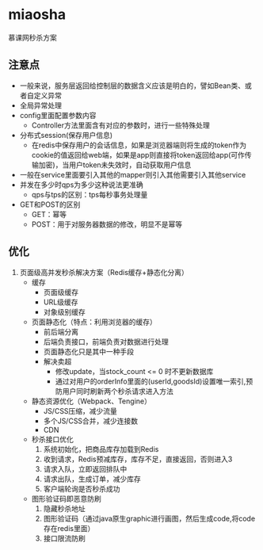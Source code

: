 # miaosha
慕课网秒杀方案

## 注意点
- 一般来说，服务层返回给控制层的数据含义应该是明白的，譬如Bean类、或者自定义异常
- 全局异常处理
- config里面配置参数内容
    - Controller方法里面含有对应的参数时，进行一些特殊处理
- 分布式session(保存用户信息)
    - 在redis中保存用户的会话信息，如果是浏览器端则将生成的token作为cookie的值返回给web端，如果是app则直接将token返回给app(可作传输加密)，当用户token未失效时，自动获取用户信息
- 一般在service里面要引入其他的mapper则引入其他需要引入其他service
- 并发在多少时qps为多少这种说法更准确
    - qps与tps的区别：tps每秒事务处理量
- GET和POST的区别
    - GET：幂等
    - POST：用于对服务器数据的修改，明显不是幂等


## 优化
1. 页面级高并发秒杀解决方案（Redis缓存+静态化分离）
    - 缓存
        - 页面级缓存
        - URL级缓存
        - 对象级别缓存
    - 页面静态化（特点：利用浏览器的缓存）
        - 前后端分离
        - 后端负责接口，前端负责对数据进行处理
        - 页面静态化只是其中一种手段
        - 解决卖超
            - 修改update，当stock_count <= 0 时不更新数据库
            - 通过对用户的orderInfo里面的(userId,goodsId)设置唯一索引,预防用户同时刷新两个秒杀请求进入方法
    - 静态资源优化（Webpack、Tengine）
        - JS/CSS压缩，减少流量
        - 多个JS/CSS合并，减少连接数
        - CDN
    - 秒杀接口优化
        1. 系统初始化，把商品库存加载到Redis
        2. 收到请求，Redis预减库存，库存不足，直接返回，否则进入3
        3. 请求入队，立即返回排队中
        4. 请求出队，生成订单，减少库存
        5. 客户端轮询是否秒杀成功
    - 图形验证码即恶意防刷
        1. 隐藏秒杀地址
        2. 图形验证码（通过java原生graphic进行画图，然后生成code,将code存在redis里面）
        3. 接口限流防刷



